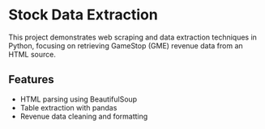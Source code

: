 # Stock Data Extraction

This project demonstrates web scraping and data extraction techniques in Python, 
focusing on retrieving GameStop (GME) revenue data from an HTML source.

## Features
- HTML parsing using BeautifulSoup
- Table extraction with pandas
- Revenue data cleaning and formatting
